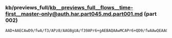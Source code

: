 ### kb/previews_full/kb__previews_full__flows__time-first__master-only@auth.har.part045.md.part001.md (part 002)

```md
AAD+AAECAwD9/fwA/f3/APz8/AAGBgUA/f39APr6+gAEBAQAAwMCAPr6+QD9/fwAAwQEAAQGBQD9/f0A/f39AAEBAQ
```

```
